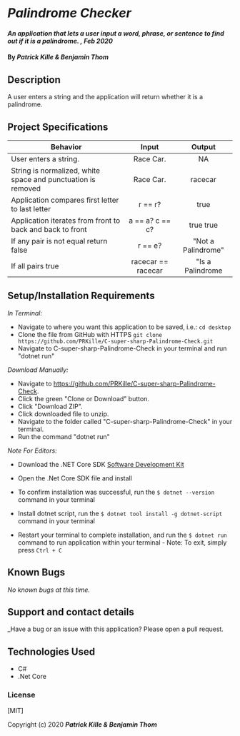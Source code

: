 # _Palindrome Checker_

#### _An application that lets a user input a word, phrase, or sentence to find out if it is a palindrome. , Feb 2020_

#### By _**Patrick Kille & Benjamin Thom**_

## Description

A user enters a string and the application will return whether it is a palindrome.

## Project Specifications

| Behavior | Input | Output |
|---|:---:|:---:|
|User enters a string.|Race Car.|NA|
|String is normalized, white space and punctuation is removed|Race Car.|racecar|
|Application compares first letter to last letter|r == r?|true|
|Application iterates from front to back and back to front|a == a? c == c?|true true|
|If any pair is not equal return false|r == e? |"Not a Palindrome"|
|If all pairs true|racecar == racecar|"Is a Palindrome|

## Setup/Installation Requirements

_In Terminal:_

* Navigate to where you want this application to be saved, i.e.:
```cd desktop```
* Clone the file from GitHub with HTTPS
```git clone https://github.com/PRKille/C-super-sharp-Palindrome-Check.git```
* Navigate to C-super-sharp-Palindrome-Check in your terminal and run "dotnet run"

_Download Manually:_

* Navigate to https://github.com/PRKille/C-super-sharp-Palindrome-Check.
* Click the green "Clone or Download" button.
* Click "Download ZIP".
* Click downloaded file to unzip.
* Navigate to the folder called "C-super-sharp-Palindrome-Check" in your terminal.
* Run the command "dotnet run"

_Note For Editors:_ 
* Download the .NET Core SDK [Software Development Kit](https://dotnet.microsoft.com/download)
* Open the .Net Core SDK file and install
* To confirm installation was successful, run the ```$ dotnet --version``` command in your terminal

* Install dotnet script, run the ```$ dotnet tool install -g dotnet-script``` command in your terminal
* Restart your terminal to complete installation, and run the ```$ dotnet run``` command to run application within your terminal - Note: To exit, simply press ```Ctrl + C```
## Known Bugs

_No known bugs at this time._

## Support and contact details

_Have a bug or an issue with this application? Please open a pull request.

## Technologies Used

* C#
* .Net Core

### License

[MIT]

Copyright (c) 2020 **_Patrick Kille & Benjamin Thom_**
